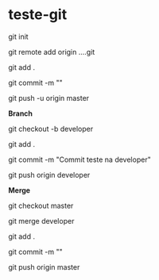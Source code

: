 # teste-git

git init 

git remote add origin ....git

git add .

git commit -m ""

git push -u origin master


****Branch****

git checkout -b developer

git add . 

git commit -m "Commit teste na developer"

git push origin developer

****Merge****

git checkout master

git merge developer

git add .

git commit -m ""

git push origin master

